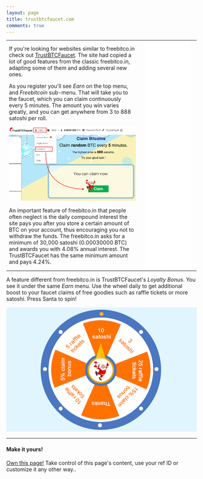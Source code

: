 ```yaml
---
layout: page
title: trustbtcfaucet.com
comments: true
---
```

<table>
<tbody>
<tr>
<td>
If you're looking for websites similar to freebitco.in check out <a href="http://bit.ly/www-trustbtcfaucet" target="_blank">TrustBTCFaucet</a>. The site had copied a lot of good features from the classic freebitco.in, adapting some of them and adding several new ones.

As you register you'll see <i>Earn</i> on the top menu, and <i>Freebitcoin</i> sub-menu. That will take you to the faucet, which you can claim continuously every 5 minutes. The amount you win varies greatly, and you can get anywhere from 3 to 888 satoshi per roll.

<p> </p>
<p><img src="/assets/images/trustbtcfaucet.com-01.png" border="0"></p>
<p> </p>
An important feature of freebitco.in that people often neglect is the daily compound interest the site pays you after you store a certain amount of BTC on your account, thus encouraging you not to withdraw the funds. The freebitco.in asks for a minimum of 30,000 satoshi (0.00030000 BTC) and awards you with 4.08% annual interest. The TrustBTCFaucet has the same minimum amount and pays 4.24%.

</td>
<td style="width: 140px;"><center>
<iframe data-aa='1121328' src='//ad.a-ads.com/1121328?size=120x600' scrolling='no' style='width:120px; height:600px; border:0px; padding:0; overflow:hidden' allowtransparency='true'></iframe>
</center>
</td>
</tr>
</tbody>
</table>

A feature different from freebitco.in is TrustBTCFaucet's <i>Loyalty Bonus</i>. You see it under the same <i>Earn</i> menu. Use the wheel daily to get additional boost to your faucet claims of free goodies such as raffle tickets or more satoshi. Press Santa to spin!

<p> </p>
<p><img src="/assets/images/trustbtcfaucet.com-02.png" border="0"></p>

---
#### Make it yours!

<a href="https://www.patreon.com/join/CryptoPayoff?" target="_blank">Own this page!</a> Take control of this page's content, use your ref ID or customize it any other way..
